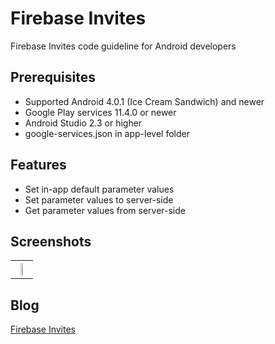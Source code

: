 # Firebase Invites
Firebase Invites code guideline for Android developers

## Prerequisites
* Supported Android 4.0.1 (Ice Cream Sandwich) and newer
* Google Play services 11.4.0 or newer
* Android Studio 2.3 or higher
* google-services.json in app-level folder

## Features
* Set in-app default parameter values
* Set parameter values to server-side
* Get parameter values from server-side

## Screenshots
<table width="100%">
	<tr>
	  <th><img src="https://cloud.githubusercontent.com/assets/1763410/17868072/5800e7ba-68d7-11e6-9833-258e692b7aa5.png" width="33%"></th>
	</tr>
</table>

## Blog
[Firebase Invites](https://medium.com/@jirawatee/)
